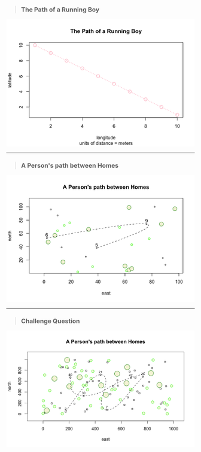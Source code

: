 > ### The Path of a Running Boy
![](RunningBoy.png)
***
> ### A Person's path between Homes
![](Dwellings.png)
***
> ### Challenge Question
![](ChallengeQuestion.png)
